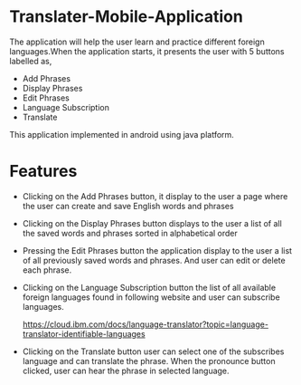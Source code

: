 # Translater-Mobile-Application
The application will help the user learn and practice different foreign languages.When the application starts, it presents the user with 5 buttons labelled as,

  - Add Phrases
  - Display Phrases
  - Edit Phrases
  - Language Subscription
  - Translate
  
This application implemented in android using java platform.
# Features

  - Clicking on the Add Phrases button, it display to the user a page where the user
    can create and save English words and phrases
  - Clicking on the Display Phrases button displays to the user a list of all the saved words
    and phrases sorted in alphabetical order
  - Pressing the Edit Phrases button the application display to the user a list of all
    previously saved words and phrases. And user can edit or delete each phrase.
  - Clicking on the Language Subscription button the list of all available foreign languages
    found in following website and user can subscribe languages.
    
    https://cloud.ibm.com/docs/language-translator?topic=language-translator-identifiable-languages
  - Clicking on the Translate button user can select one of the subscribes language and can translate the phrase. When the pronounce button clicked, user can hear the phrase in selected language.
